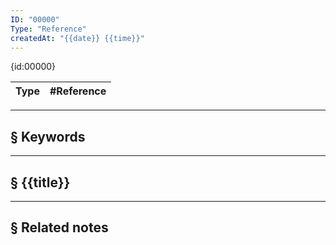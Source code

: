 ```yaml
---
ID: "00000"
Type: "Reference"
createdAt: "{{date}} {{time}}"
---
```

{id:00000}

| Type | #Reference|
| --- | --- |
***
## § Keywords


***
## § {{title}}


***
## § Related notes